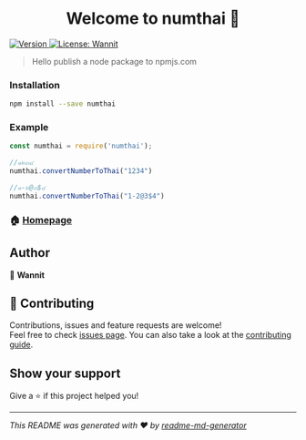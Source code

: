 <h1 align="center">Welcome to numthai 👋</h1>
<p>
  <a href="https://www.npmjs.com/package/numthai" target="_blank">
    <img alt="Version" src="https://img.shields.io/npm/v/numthai.svg">
  </a>
  <a href="#" target="_blank">
    <img alt="License: Wannit" src="https://img.shields.io/badge/License-Wannit-yellow.svg" />
  </a>
</p>

> Hello publish a node package to npmjs.com
### Installation 

```sh
npm install --save numthai
```
### Example
```javascript
const numthai = require('numthai');

//๑๒๓๔
numthai.convertNumberToThai("1234")

//๑-๒@๓$๔
numthai.convertNumberToThai("1-2@3$4")
```
### 🏠 [Homepage](https://https://github.com/wannit321/numthai/blob/master/readme.md)

## Author

👤 **Wannit**


## 🤝 Contributing

Contributions, issues and feature requests are welcome!<br />Feel free to check [issues page](https://github.com/wannit321/numthai/issues). You can also take a look at the [contributing guide](git@github.com:wannit321/numthai/blob/master/CONTRIBUTING.md).

## Show your support

Give a ⭐️ if this project helped you!

***
_This README was generated with ❤️ by [readme-md-generator](https://github.com/kefranabg/readme-md-generator)_
